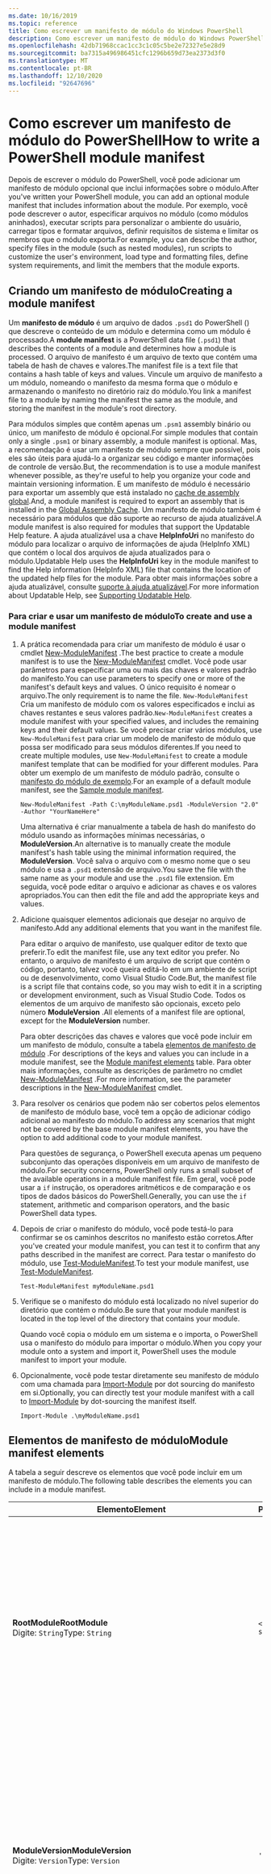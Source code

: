 ```yaml
---
ms.date: 10/16/2019
ms.topic: reference
title: Como escrever um manifesto de módulo do Windows PowerShell
description: Como escrever um manifesto de módulo do Windows PowerShell
ms.openlocfilehash: 42db71968ccac1cc3c1c05c5be2e72327e5e28d9
ms.sourcegitcommit: ba7315a496986451cfc1296b659d73ea2373d3f0
ms.translationtype: MT
ms.contentlocale: pt-BR
ms.lasthandoff: 12/10/2020
ms.locfileid: "92647696"
---
```

# <a name="how-to-write-a-powershell-module-manifest"></a><span data-ttu-id="fabc6-103">Como escrever um manifesto de módulo do PowerShell</span><span class="sxs-lookup"><span data-stu-id="fabc6-103">How to write a PowerShell module manifest</span></span>

<span data-ttu-id="fabc6-104">Depois de escrever o módulo do PowerShell, você pode adicionar um manifesto de módulo opcional que inclui informações sobre o módulo.</span><span class="sxs-lookup"><span data-stu-id="fabc6-104">After you've written your PowerShell module, you can add an optional module manifest that includes information about the module.</span></span> <span data-ttu-id="fabc6-105">Por exemplo, você pode descrever o autor, especificar arquivos no módulo (como módulos aninhados), executar scripts para personalizar o ambiente do usuário, carregar tipos e formatar arquivos, definir requisitos de sistema e limitar os membros que o módulo exporta.</span><span class="sxs-lookup"><span data-stu-id="fabc6-105">For example, you can describe the author, specify files in the module (such as nested modules), run scripts to customize the user's environment, load type and formatting files, define system requirements, and limit the members that the module exports.</span></span>

## <a name="creating-a-module-manifest"></a><span data-ttu-id="fabc6-106">Criando um manifesto de módulo</span><span class="sxs-lookup"><span data-stu-id="fabc6-106">Creating a module manifest</span></span>

<span data-ttu-id="fabc6-107">Um **manifesto de módulo** é um arquivo de dados `.psd1` do PowerShell () que descreve o conteúdo de um módulo e determina como um módulo é processado.</span><span class="sxs-lookup"><span data-stu-id="fabc6-107">A **module manifest** is a PowerShell data file (`.psd1`) that describes the contents of a module and determines how a module is processed.</span></span> <span data-ttu-id="fabc6-108">O arquivo de manifesto é um arquivo de texto que contém uma tabela de hash de chaves e valores.</span><span class="sxs-lookup"><span data-stu-id="fabc6-108">The manifest file is a text file that contains a hash table of keys and values.</span></span> <span data-ttu-id="fabc6-109">Vincule um arquivo de manifesto a um módulo, nomeando o manifesto da mesma forma que o módulo e armazenando o manifesto no diretório raiz do módulo.</span><span class="sxs-lookup"><span data-stu-id="fabc6-109">You link a manifest file to a module by naming the manifest the same as the module, and storing the manifest in the module's root directory.</span></span>

<span data-ttu-id="fabc6-110">Para módulos simples que contêm apenas um `.psm1` assembly binário ou único, um manifesto de módulo é opcional.</span><span class="sxs-lookup"><span data-stu-id="fabc6-110">For simple modules that contain only a single `.psm1` or binary assembly, a module manifest is optional.</span></span> <span data-ttu-id="fabc6-111">Mas, a recomendação é usar um manifesto de módulo sempre que possível, pois eles são úteis para ajudá-lo a organizar seu código e manter informações de controle de versão.</span><span class="sxs-lookup"><span data-stu-id="fabc6-111">But, the recommendation is to use a module manifest whenever possible, as they're useful to help you organize your code and maintain versioning information.</span></span> <span data-ttu-id="fabc6-112">E um manifesto de módulo é necessário para exportar um assembly que está instalado no [cache de assembly global](/dotnet/framework/app-domains/gac).</span><span class="sxs-lookup"><span data-stu-id="fabc6-112">And, a module manifest is required to export an assembly that is installed in the [Global Assembly Cache](/dotnet/framework/app-domains/gac).</span></span> <span data-ttu-id="fabc6-113">Um manifesto de módulo também é necessário para módulos que dão suporte ao recurso de ajuda atualizável.</span><span class="sxs-lookup"><span data-stu-id="fabc6-113">A module manifest is also required for modules that support the Updatable Help feature.</span></span> <span data-ttu-id="fabc6-114">A ajuda atualizável usa a chave **HelpInfoUri** no manifesto do módulo para localizar o arquivo de informações de ajuda (HelpInfo XML) que contém o local dos arquivos de ajuda atualizados para o módulo.</span><span class="sxs-lookup"><span data-stu-id="fabc6-114">Updatable Help uses the **HelpInfoUri** key in the module manifest to find the Help information (HelpInfo XML) file that contains the location of the updated help files for the module.</span></span> <span data-ttu-id="fabc6-115">Para obter mais informações sobre a ajuda atualizável, consulte [suporte à ajuda atualizável](./supporting-updatable-help.md).</span><span class="sxs-lookup"><span data-stu-id="fabc6-115">For more information about Updatable Help, see [Supporting Updatable Help](./supporting-updatable-help.md).</span></span>

### <a name="to-create-and-use-a-module-manifest"></a><span data-ttu-id="fabc6-116">Para criar e usar um manifesto de módulo</span><span class="sxs-lookup"><span data-stu-id="fabc6-116">To create and use a module manifest</span></span>

1. <span data-ttu-id="fabc6-117">A prática recomendada para criar um manifesto de módulo é usar o cmdlet [New-ModuleManifest](/powershell/module/Microsoft.PowerShell.Core/New-ModuleManifest) .</span><span class="sxs-lookup"><span data-stu-id="fabc6-117">The best practice to create a module manifest is to use the [New-ModuleManifest](/powershell/module/Microsoft.PowerShell.Core/New-ModuleManifest) cmdlet.</span></span> <span data-ttu-id="fabc6-118">Você pode usar parâmetros para especificar uma ou mais das chaves e valores padrão do manifesto.</span><span class="sxs-lookup"><span data-stu-id="fabc6-118">You can use parameters to specify one or more of the manifest's default keys and values.</span></span> <span data-ttu-id="fabc6-119">O único requisito é nomear o arquivo.</span><span class="sxs-lookup"><span data-stu-id="fabc6-119">The only requirement is to name the file.</span></span> <span data-ttu-id="fabc6-120">`New-ModuleManifest` Cria um manifesto de módulo com os valores especificados e inclui as chaves restantes e seus valores padrão.</span><span class="sxs-lookup"><span data-stu-id="fabc6-120">`New-ModuleManifest` creates a module manifest with your specified values, and includes the remaining keys and their default values.</span></span> <span data-ttu-id="fabc6-121">Se você precisar criar vários módulos, use `New-ModuleManifest` para criar um modelo de manifesto de módulo que possa ser modificado para seus módulos diferentes.</span><span class="sxs-lookup"><span data-stu-id="fabc6-121">If you need to create multiple modules, use `New-ModuleManifest` to create a module manifest template that can be modified for your different modules.</span></span> <span data-ttu-id="fabc6-122">Para obter um exemplo de um manifesto de módulo padrão, consulte o [manifesto do módulo de exemplo](#sample-module-manifest).</span><span class="sxs-lookup"><span data-stu-id="fabc6-122">For an example of a default module manifest, see the [Sample module manifest](#sample-module-manifest).</span></span>

   `New-ModuleManifest -Path C:\myModuleName.psd1 -ModuleVersion "2.0" -Author "YourNameHere"`

   <span data-ttu-id="fabc6-123">Uma alternativa é criar manualmente a tabela de hash do manifesto do módulo usando as informações mínimas necessárias, o **ModuleVersion**.</span><span class="sxs-lookup"><span data-stu-id="fabc6-123">An alternative is to manually create the module manifest's hash table using the minimal information required, the **ModuleVersion**.</span></span> <span data-ttu-id="fabc6-124">Você salva o arquivo com o mesmo nome que o seu módulo e usa a `.psd1` extensão de arquivo.</span><span class="sxs-lookup"><span data-stu-id="fabc6-124">You save the file with the same name as your module and use the `.psd1` file extension.</span></span> <span data-ttu-id="fabc6-125">Em seguida, você pode editar o arquivo e adicionar as chaves e os valores apropriados.</span><span class="sxs-lookup"><span data-stu-id="fabc6-125">You can then edit the file and add the appropriate keys and values.</span></span>

1. <span data-ttu-id="fabc6-126">Adicione quaisquer elementos adicionais que desejar no arquivo de manifesto.</span><span class="sxs-lookup"><span data-stu-id="fabc6-126">Add any additional elements that you want in the manifest file.</span></span>

   <span data-ttu-id="fabc6-127">Para editar o arquivo de manifesto, use qualquer editor de texto que preferir.</span><span class="sxs-lookup"><span data-stu-id="fabc6-127">To edit the manifest file, use any text editor you prefer.</span></span> <span data-ttu-id="fabc6-128">No entanto, o arquivo de manifesto é um arquivo de script que contém o código, portanto, talvez você queira editá-lo em um ambiente de script ou de desenvolvimento, como Visual Studio Code.</span><span class="sxs-lookup"><span data-stu-id="fabc6-128">But, the manifest file is a script file that contains code, so you may wish to edit it in a scripting or development environment, such as Visual Studio Code.</span></span> <span data-ttu-id="fabc6-129">Todos os elementos de um arquivo de manifesto são opcionais, exceto pelo número **ModuleVersion** .</span><span class="sxs-lookup"><span data-stu-id="fabc6-129">All elements of a manifest file are optional, except for the **ModuleVersion** number.</span></span>

   <span data-ttu-id="fabc6-130">Para obter descrições das chaves e valores que você pode incluir em um manifesto de módulo, consulte a tabela [elementos de manifesto de módulo](#module-manifest-elements) .</span><span class="sxs-lookup"><span data-stu-id="fabc6-130">For descriptions of the keys and values you can include in a module manifest, see the [Module manifest elements](#module-manifest-elements) table.</span></span> <span data-ttu-id="fabc6-131">Para obter mais informações, consulte as descrições de parâmetro no cmdlet [New-ModuleManifest](/powershell/module/Microsoft.PowerShell.Core/New-ModuleManifest) .</span><span class="sxs-lookup"><span data-stu-id="fabc6-131">For more information, see the parameter descriptions in the [New-ModuleManifest](/powershell/module/Microsoft.PowerShell.Core/New-ModuleManifest) cmdlet.</span></span>

1. <span data-ttu-id="fabc6-132">Para resolver os cenários que podem não ser cobertos pelos elementos de manifesto de módulo base, você tem a opção de adicionar código adicional ao manifesto do módulo.</span><span class="sxs-lookup"><span data-stu-id="fabc6-132">To address any scenarios that might not be covered by the base module manifest elements, you have the option to add additional code to your module manifest.</span></span>

   <span data-ttu-id="fabc6-133">Para questões de segurança, o PowerShell executa apenas um pequeno subconjunto das operações disponíveis em um arquivo de manifesto de módulo.</span><span class="sxs-lookup"><span data-stu-id="fabc6-133">For security concerns, PowerShell only runs a small subset of the available operations in a module manifest file.</span></span> <span data-ttu-id="fabc6-134">Em geral, você pode usar a `if` instrução, os operadores aritméticos e de comparação e os tipos de dados básicos do PowerShell.</span><span class="sxs-lookup"><span data-stu-id="fabc6-134">Generally, you can use the `if` statement, arithmetic and comparison operators, and the basic PowerShell data types.</span></span>

1. <span data-ttu-id="fabc6-135">Depois de criar o manifesto do módulo, você pode testá-lo para confirmar se os caminhos descritos no manifesto estão corretos.</span><span class="sxs-lookup"><span data-stu-id="fabc6-135">After you've created your module manifest, you can test it to confirm that any paths described in the manifest are correct.</span></span> <span data-ttu-id="fabc6-136">Para testar o manifesto do módulo, use [Test-ModuleManifest](/powershell/module/Microsoft.PowerShell.Core/Test-ModuleManifest).</span><span class="sxs-lookup"><span data-stu-id="fabc6-136">To test your module manifest, use [Test-ModuleManifest](/powershell/module/Microsoft.PowerShell.Core/Test-ModuleManifest).</span></span>

   `Test-ModuleManifest myModuleName.psd1`

1. <span data-ttu-id="fabc6-137">Verifique se o manifesto do módulo está localizado no nível superior do diretório que contém o módulo.</span><span class="sxs-lookup"><span data-stu-id="fabc6-137">Be sure that your module manifest is located in the top level of the directory that contains your module.</span></span>

   <span data-ttu-id="fabc6-138">Quando você copia o módulo em um sistema e o importa, o PowerShell usa o manifesto do módulo para importar o módulo.</span><span class="sxs-lookup"><span data-stu-id="fabc6-138">When you copy your module onto a system and import it, PowerShell uses the module manifest to import your module.</span></span>

1. <span data-ttu-id="fabc6-139">Opcionalmente, você pode testar diretamente seu manifesto de módulo com uma chamada para [Import-Module](/powershell/module/Microsoft.PowerShell.Core/Import-Module) por dot sourcing do manifesto em si.</span><span class="sxs-lookup"><span data-stu-id="fabc6-139">Optionally, you can directly test your module manifest with a call to [Import-Module](/powershell/module/Microsoft.PowerShell.Core/Import-Module) by dot-sourcing the manifest itself.</span></span>

   `Import-Module .\myModuleName.psd1`

## <a name="module-manifest-elements"></a><span data-ttu-id="fabc6-140">Elementos de manifesto de módulo</span><span class="sxs-lookup"><span data-stu-id="fabc6-140">Module manifest elements</span></span>

<span data-ttu-id="fabc6-141">A tabela a seguir descreve os elementos que você pode incluir em um manifesto de módulo.</span><span class="sxs-lookup"><span data-stu-id="fabc6-141">The following table describes the elements you can include in a module manifest.</span></span>

|<span data-ttu-id="fabc6-142">Elemento</span><span class="sxs-lookup"><span data-stu-id="fabc6-142">Element</span></span>|<span data-ttu-id="fabc6-143">Padrão</span><span class="sxs-lookup"><span data-stu-id="fabc6-143">Default</span></span>|<span data-ttu-id="fabc6-144">Descrição</span><span class="sxs-lookup"><span data-stu-id="fabc6-144">Description</span></span>|
|-------------|-------------|-----------------|
|<span data-ttu-id="fabc6-145">**RootModule**</span><span class="sxs-lookup"><span data-stu-id="fabc6-145">**RootModule**</span></span><br /> <span data-ttu-id="fabc6-146">Digite: `String`</span><span class="sxs-lookup"><span data-stu-id="fabc6-146">Type: `String`</span></span>|`<empty string>`|<span data-ttu-id="fabc6-147">Módulo de script ou arquivo de módulo binário associado a este manifesto.</span><span class="sxs-lookup"><span data-stu-id="fabc6-147">Script module or binary module file associated with this manifest.</span></span> <span data-ttu-id="fabc6-148">As versões anteriores do PowerShell chamaram esse elemento de **ModuleToProcess**.</span><span class="sxs-lookup"><span data-stu-id="fabc6-148">Previous versions of PowerShell called this element the **ModuleToProcess**.</span></span><br /> <span data-ttu-id="fabc6-149">Os tipos possíveis para o módulo raiz podem estar vazios, o que cria um módulo de **manifesto** , o nome de um módulo de script ( `.psm1` ) ou o nome de um módulo binário ( `.exe` ou `.dll` ).</span><span class="sxs-lookup"><span data-stu-id="fabc6-149">Possible types for the root module can be empty, which creates a **Manifest** module, the name of a script module (`.psm1`), or the name of a binary module (`.exe` or `.dll`).</span></span> <span data-ttu-id="fabc6-150">Colocar o nome de um manifesto de módulo ( `.psd1` ) ou um arquivo de script ( `.ps1` ) neste elemento causa um erro.</span><span class="sxs-lookup"><span data-stu-id="fabc6-150">Placing the name of a module manifest (`.psd1`) or a script file (`.ps1`) in this element causes an error.</span></span> <br /> <span data-ttu-id="fabc6-151">Exemplo: `RootModule = 'ScriptModule.psm1'`</span><span class="sxs-lookup"><span data-stu-id="fabc6-151">Example: `RootModule = 'ScriptModule.psm1'`</span></span>|
|<span data-ttu-id="fabc6-152">**ModuleVersion**</span><span class="sxs-lookup"><span data-stu-id="fabc6-152">**ModuleVersion**</span></span><br /> <span data-ttu-id="fabc6-153">Digite: `Version`</span><span class="sxs-lookup"><span data-stu-id="fabc6-153">Type: `Version`</span></span>|`'0.0.1'`|<span data-ttu-id="fabc6-154">Número de versão deste módulo.</span><span class="sxs-lookup"><span data-stu-id="fabc6-154">Version number of this module.</span></span> <span data-ttu-id="fabc6-155">Se um valor não for especificado, `New-ModuleManifest`   o usará o padrão.</span><span class="sxs-lookup"><span data-stu-id="fabc6-155">If a value isn't specified, `New-ModuleManifest`   uses the default.</span></span> <span data-ttu-id="fabc6-156">A cadeia de caracteres deve ser capaz de converter para o tipo, `Version` por exemplo `#.#.#.#.#` .</span><span class="sxs-lookup"><span data-stu-id="fabc6-156">The string must be able to convert to the type `Version` for example `#.#.#.#.#`.</span></span> <span data-ttu-id="fabc6-157">`Import-Module` carrega o primeiro módulo encontrado no **$PSModulePath** que corresponde ao nome e tem pelo menos o alto de **ModuleVersion**, como o parâmetro **MinimumVersion** .</span><span class="sxs-lookup"><span data-stu-id="fabc6-157">`Import-Module` loads the first module it finds on the **$PSModulePath** that matches the name, and has at least as high a **ModuleVersion**, as the **MinimumVersion** parameter.</span></span> <span data-ttu-id="fabc6-158">Para importar uma versão específica, use o `Import-Module` parâmetro **RequiredVersion** do cmdlet.</span><span class="sxs-lookup"><span data-stu-id="fabc6-158">To import a specific version, use the `Import-Module` cmdlet's **RequiredVersion** parameter.</span></span><br /> <span data-ttu-id="fabc6-159">Exemplo: `ModuleVersion = '1.0'`</span><span class="sxs-lookup"><span data-stu-id="fabc6-159">Example: `ModuleVersion = '1.0'`</span></span>|
|<span data-ttu-id="fabc6-160">**GUID**</span><span class="sxs-lookup"><span data-stu-id="fabc6-160">**GUID**</span></span><br /> <span data-ttu-id="fabc6-161">Digite: `GUID`</span><span class="sxs-lookup"><span data-stu-id="fabc6-161">Type: `GUID`</span></span>|`'<GUID>'`|<span data-ttu-id="fabc6-162">ID usada para identificar exclusivamente este módulo.</span><span class="sxs-lookup"><span data-stu-id="fabc6-162">ID used to uniquely identify this module.</span></span> <span data-ttu-id="fabc6-163">Se um valor não for especificado, `New-ModuleManifest` o gerará o valor.</span><span class="sxs-lookup"><span data-stu-id="fabc6-163">If a value isn't specified, `New-ModuleManifest` autogenerates the value.</span></span> <span data-ttu-id="fabc6-164">No momento, não é possível importar um módulo pelo **GUID**.</span><span class="sxs-lookup"><span data-stu-id="fabc6-164">You can't currently import a module by **GUID**.</span></span> <br /> <span data-ttu-id="fabc6-165">Exemplo: `GUID = 'cfc45206-1e49-459d-a8ad-5b571ef94857'`</span><span class="sxs-lookup"><span data-stu-id="fabc6-165">Example: `GUID = 'cfc45206-1e49-459d-a8ad-5b571ef94857'`</span></span>|
|<span data-ttu-id="fabc6-166">**Autor**</span><span class="sxs-lookup"><span data-stu-id="fabc6-166">**Author**</span></span><br /> <span data-ttu-id="fabc6-167">Digite: `String`</span><span class="sxs-lookup"><span data-stu-id="fabc6-167">Type: `String`</span></span>|`'<Current user>'`|<span data-ttu-id="fabc6-168">Autor deste módulo.</span><span class="sxs-lookup"><span data-stu-id="fabc6-168">Author of this module.</span></span> <span data-ttu-id="fabc6-169">Se um valor não for especificado, `New-ModuleManifest` o usará o usuário atual.</span><span class="sxs-lookup"><span data-stu-id="fabc6-169">If a value isn't specified, `New-ModuleManifest` uses the current user.</span></span> <br /> <span data-ttu-id="fabc6-170">Exemplo: `Author = 'AuthorNameHere'`</span><span class="sxs-lookup"><span data-stu-id="fabc6-170">Example: `Author = 'AuthorNameHere'`</span></span>|
|<span data-ttu-id="fabc6-171">**CompanyName**</span><span class="sxs-lookup"><span data-stu-id="fabc6-171">**CompanyName**</span></span><br /> <span data-ttu-id="fabc6-172">Digite: `String`</span><span class="sxs-lookup"><span data-stu-id="fabc6-172">Type: `String`</span></span>|`'Unknown'`|<span data-ttu-id="fabc6-173">Empresa ou fornecedor deste módulo.</span><span class="sxs-lookup"><span data-stu-id="fabc6-173">Company or vendor of this module.</span></span> <span data-ttu-id="fabc6-174">Se um valor não for especificado, `New-ModuleManifest` o usará o padrão.</span><span class="sxs-lookup"><span data-stu-id="fabc6-174">If a value isn't specified, `New-ModuleManifest` uses the default.</span></span><br /> <span data-ttu-id="fabc6-175">Exemplo: `CompanyName = 'Fabrikam'`</span><span class="sxs-lookup"><span data-stu-id="fabc6-175">Example: `CompanyName = 'Fabrikam'`</span></span>|
|<span data-ttu-id="fabc6-176">**Direitos autorais**</span><span class="sxs-lookup"><span data-stu-id="fabc6-176">**Copyright**</span></span><br /> <span data-ttu-id="fabc6-177">Digite: `String`</span><span class="sxs-lookup"><span data-stu-id="fabc6-177">Type: `String`</span></span>|`'(c) <Author>. All rights reserved.'`| <span data-ttu-id="fabc6-178">Declaração de direitos autorais deste módulo.</span><span class="sxs-lookup"><span data-stu-id="fabc6-178">Copyright statement for this module.</span></span> <span data-ttu-id="fabc6-179">Se um valor não for especificado, o `New-ModuleManifest` usará o padrão com o usuário atual como o `<Author>` .</span><span class="sxs-lookup"><span data-stu-id="fabc6-179">If a value isn't specified, `New-ModuleManifest` uses the default with the current user as the `<Author>`.</span></span> <span data-ttu-id="fabc6-180">Para especificar um autor, use o parâmetro **Author** .</span><span class="sxs-lookup"><span data-stu-id="fabc6-180">To specify an author, use the **Author** parameter.</span></span> <br /> <span data-ttu-id="fabc6-181">Exemplo: `Copyright = '2019 AuthorName. All rights reserved.'`</span><span class="sxs-lookup"><span data-stu-id="fabc6-181">Example: `Copyright = '2019 AuthorName. All rights reserved.'`</span></span>|
|<span data-ttu-id="fabc6-182">**Descrição**</span><span class="sxs-lookup"><span data-stu-id="fabc6-182">**Description**</span></span><br /> <span data-ttu-id="fabc6-183">Digite: `String`</span><span class="sxs-lookup"><span data-stu-id="fabc6-183">Type: `String`</span></span>|`<empty string>`|<span data-ttu-id="fabc6-184">Descrição da funcionalidade fornecida por este módulo.</span><span class="sxs-lookup"><span data-stu-id="fabc6-184">Description of the functionality provided by this module.</span></span><br /> <span data-ttu-id="fabc6-185">Exemplo: `Description = 'This is the module's description.'`</span><span class="sxs-lookup"><span data-stu-id="fabc6-185">Example: `Description = 'This is the module's description.'`</span></span>|
|<span data-ttu-id="fabc6-186">**PowerShellVersion**</span><span class="sxs-lookup"><span data-stu-id="fabc6-186">**PowerShellVersion**</span></span><br /> <span data-ttu-id="fabc6-187">Digite: `Version`</span><span class="sxs-lookup"><span data-stu-id="fabc6-187">Type: `Version`</span></span>|`<empty string>`|<span data-ttu-id="fabc6-188">Versão mínima do mecanismo do PowerShell exigida por este módulo.</span><span class="sxs-lookup"><span data-stu-id="fabc6-188">Minimum version of the PowerShell engine required by this module.</span></span> <span data-ttu-id="fabc6-189">Os valores válidos são 1,0, 2,0, 3,0, 4,0, 5,0, 5,1, 6 e 7.</span><span class="sxs-lookup"><span data-stu-id="fabc6-189">Valid values are 1.0, 2.0, 3.0, 4.0, 5.0, 5.1, 6, and 7.</span></span><br /> <span data-ttu-id="fabc6-190">Exemplo: `PowerShellVersion = '5.0'`</span><span class="sxs-lookup"><span data-stu-id="fabc6-190">Example: `PowerShellVersion = '5.0'`</span></span>|
|<span data-ttu-id="fabc6-191">**PowerShellHostName**</span><span class="sxs-lookup"><span data-stu-id="fabc6-191">**PowerShellHostName**</span></span><br /> <span data-ttu-id="fabc6-192">Digite: `String`</span><span class="sxs-lookup"><span data-stu-id="fabc6-192">Type: `String`</span></span>|`<empty string>`|<span data-ttu-id="fabc6-193">Nome do host do PowerShell exigido por este módulo.</span><span class="sxs-lookup"><span data-stu-id="fabc6-193">Name of the PowerShell host required by this module.</span></span> <span data-ttu-id="fabc6-194">Esse nome é fornecido pelo PowerShell.</span><span class="sxs-lookup"><span data-stu-id="fabc6-194">This name is provided by PowerShell.</span></span> <span data-ttu-id="fabc6-195">Para localizar o nome de um programa de host, no programa, digite: `$host.name` .</span><span class="sxs-lookup"><span data-stu-id="fabc6-195">To find the name of a host program, in the program, type: `$host.name`.</span></span><br /> <span data-ttu-id="fabc6-196">Exemplo: `PowerShellHostName = 'ConsoleHost'`</span><span class="sxs-lookup"><span data-stu-id="fabc6-196">Example: `PowerShellHostName = 'ConsoleHost'`</span></span>|
|<span data-ttu-id="fabc6-197">**PowerShellHostVersion**</span><span class="sxs-lookup"><span data-stu-id="fabc6-197">**PowerShellHostVersion**</span></span><br /> <span data-ttu-id="fabc6-198">Digite: `Version`</span><span class="sxs-lookup"><span data-stu-id="fabc6-198">Type: `Version`</span></span>|`<empty string>`|<span data-ttu-id="fabc6-199">Versão mínima do host do PowerShell exigida por este módulo.</span><span class="sxs-lookup"><span data-stu-id="fabc6-199">Minimum version of the PowerShell host required by this module.</span></span><br /> <span data-ttu-id="fabc6-200">Exemplo: `PowerShellHostVersion = '2.0'`</span><span class="sxs-lookup"><span data-stu-id="fabc6-200">Example: `PowerShellHostVersion = '2.0'`</span></span>|
|<span data-ttu-id="fabc6-201">**DotNetFrameworkVersion**</span><span class="sxs-lookup"><span data-stu-id="fabc6-201">**DotNetFrameworkVersion**</span></span><br /> <span data-ttu-id="fabc6-202">Digite: `Version`</span><span class="sxs-lookup"><span data-stu-id="fabc6-202">Type: `Version`</span></span>|`<empty string>`|<span data-ttu-id="fabc6-203">Versão mínima do Microsoft .NET Framework exigida por este módulo.</span><span class="sxs-lookup"><span data-stu-id="fabc6-203">Minimum version of Microsoft .NET Framework required by this module.</span></span> <span data-ttu-id="fabc6-204">Esse pré-requisito é válido somente para a edição do PowerShell desktop, como o PowerShell 5,1.</span><span class="sxs-lookup"><span data-stu-id="fabc6-204">This prerequisite is valid for the PowerShell Desktop edition only, such as PowerShell 5.1.</span></span><br /> <span data-ttu-id="fabc6-205">Exemplo: `DotNetFrameworkVersion = '3.5'`</span><span class="sxs-lookup"><span data-stu-id="fabc6-205">Example: `DotNetFrameworkVersion = '3.5'`</span></span>|
|<span data-ttu-id="fabc6-206">**CLRVersion**</span><span class="sxs-lookup"><span data-stu-id="fabc6-206">**CLRVersion**</span></span><br /> <span data-ttu-id="fabc6-207">Digite: `Version`</span><span class="sxs-lookup"><span data-stu-id="fabc6-207">Type: `Version`</span></span>|`<empty string>`|<span data-ttu-id="fabc6-208">Versão mínima do Common Language Runtime (CLR) exigido por este módulo.</span><span class="sxs-lookup"><span data-stu-id="fabc6-208">Minimum version of the common language runtime (CLR) required by this module.</span></span> <span data-ttu-id="fabc6-209">Esse pré-requisito é válido somente para a edição do PowerShell desktop, como o PowerShell 5,1.</span><span class="sxs-lookup"><span data-stu-id="fabc6-209">This prerequisite is valid for the PowerShell Desktop edition only, such as PowerShell 5.1.</span></span><br /> <span data-ttu-id="fabc6-210">Exemplo: `CLRVersion = '3.5'`</span><span class="sxs-lookup"><span data-stu-id="fabc6-210">Example: `CLRVersion = '3.5'`</span></span>|
|<span data-ttu-id="fabc6-211">**ProcessorArchitecture**</span><span class="sxs-lookup"><span data-stu-id="fabc6-211">**ProcessorArchitecture**</span></span><br /> <span data-ttu-id="fabc6-212">Digite: `ProcessorArchitecture`</span><span class="sxs-lookup"><span data-stu-id="fabc6-212">Type: `ProcessorArchitecture`</span></span>|`<empty string>`|<span data-ttu-id="fabc6-213">Arquitetura do processador (nenhuma, x86, AMD64) exigida por este módulo.</span><span class="sxs-lookup"><span data-stu-id="fabc6-213">Processor architecture (None, X86, Amd64) required by this module.</span></span> <span data-ttu-id="fabc6-214">Os valores válidos são x86, AMD64, ARM, IA64, MSIL e None (desconhecido ou não especificado).</span><span class="sxs-lookup"><span data-stu-id="fabc6-214">Valid values are x86, AMD64, Arm, IA64, MSIL, and None (unknown or unspecified).</span></span><br /> <span data-ttu-id="fabc6-215">Exemplo: `ProcessorArchitecture = 'x86'`</span><span class="sxs-lookup"><span data-stu-id="fabc6-215">Example: `ProcessorArchitecture = 'x86'`</span></span>|
|<span data-ttu-id="fabc6-216">**RequiredModules**</span><span class="sxs-lookup"><span data-stu-id="fabc6-216">**RequiredModules**</span></span><br /> <span data-ttu-id="fabc6-217">Digite: `Object[]`</span><span class="sxs-lookup"><span data-stu-id="fabc6-217">Type: `Object[]`</span></span>|`@()`|<span data-ttu-id="fabc6-218">Módulos que devem ser importados para o ambiente global antes da importação deste módulo.</span><span class="sxs-lookup"><span data-stu-id="fabc6-218">Modules that must be imported into the global environment prior to importing this module.</span></span> <span data-ttu-id="fabc6-219">Isso carregará todos os módulos listados, a menos que eles já tenham sido carregados.</span><span class="sxs-lookup"><span data-stu-id="fabc6-219">This loads any modules listed unless they've already been loaded.</span></span> <span data-ttu-id="fabc6-220">Por exemplo, alguns módulos podem já ter sido carregados por um módulo diferente.</span><span class="sxs-lookup"><span data-stu-id="fabc6-220">For example, some modules may already be loaded by a different module.</span></span> <span data-ttu-id="fabc6-221">É possível especificar uma versão específica para carregar usando `RequiredVersion` em vez de `ModuleVersion` .</span><span class="sxs-lookup"><span data-stu-id="fabc6-221">It's possible to specify a specific version to load using `RequiredVersion` rather than `ModuleVersion`.</span></span> <span data-ttu-id="fabc6-222">Quando `ModuleVersion` for usado, ele carregará a versão mais recente disponível com, no mínimo, a versão especificada.</span><span class="sxs-lookup"><span data-stu-id="fabc6-222">When `ModuleVersion` is used it will load the newest version available with a minimum of the version specified.</span></span> <span data-ttu-id="fabc6-223">Você pode combinar cadeias de caracteres e tabelas de hash no valor do parâmetro.</span><span class="sxs-lookup"><span data-stu-id="fabc6-223">You can combine strings and hash tables in the parameter value.</span></span><br /> <span data-ttu-id="fabc6-224">Exemplo: `RequiredModules = @("MyModule", @{ModuleName="MyDependentModule"; ModuleVersion="2.0"; GUID="cfc45206-1e49-459d-a8ad-5b571ef94857"})`</span><span class="sxs-lookup"><span data-stu-id="fabc6-224">Example: `RequiredModules = @("MyModule", @{ModuleName="MyDependentModule"; ModuleVersion="2.0"; GUID="cfc45206-1e49-459d-a8ad-5b571ef94857"})`</span></span><br /> <span data-ttu-id="fabc6-225">Exemplo: `RequiredModules = @("MyModule", @{ModuleName="MyDependentModule"; RequiredVersion="1.5"; GUID="cfc45206-1e49-459d-a8ad-5b571ef94857"})`</span><span class="sxs-lookup"><span data-stu-id="fabc6-225">Example: `RequiredModules = @("MyModule", @{ModuleName="MyDependentModule"; RequiredVersion="1.5"; GUID="cfc45206-1e49-459d-a8ad-5b571ef94857"})`</span></span>|
|<span data-ttu-id="fabc6-226">**RequiredAssemblies**</span><span class="sxs-lookup"><span data-stu-id="fabc6-226">**RequiredAssemblies**</span></span><br /> <span data-ttu-id="fabc6-227">Digite: `String[]`</span><span class="sxs-lookup"><span data-stu-id="fabc6-227">Type: `String[]`</span></span>|`@()`|<span data-ttu-id="fabc6-228">Assemblies que devem ser carregados antes da importação deste módulo.</span><span class="sxs-lookup"><span data-stu-id="fabc6-228">Assemblies that must be loaded prior to importing this module.</span></span> <span data-ttu-id="fabc6-229">Especifica os nomes de arquivo de assembly ( `.dll` ) que o módulo requer.</span><span class="sxs-lookup"><span data-stu-id="fabc6-229">Specifies the assembly (`.dll`) file names that the module requires.</span></span><br /> <span data-ttu-id="fabc6-230">O PowerShell carrega os assemblies especificados antes de atualizar os tipos ou formatos, importando módulos aninhados ou importando o arquivo de módulo especificado no valor da chave RootModule.</span><span class="sxs-lookup"><span data-stu-id="fabc6-230">PowerShell loads the specified assemblies before updating types or formats, importing nested modules, or importing the module file that is specified in the value of the RootModule key.</span></span> <span data-ttu-id="fabc6-231">Use esse parâmetro para listar todos os assemblies que o módulo requer.</span><span class="sxs-lookup"><span data-stu-id="fabc6-231">Use this parameter to list all the assemblies that the module requires.</span></span><br /> <span data-ttu-id="fabc6-232">Exemplo: `RequiredAssemblies = @("assembly1.dll", "assembly2.dll", "assembly3.dll")`</span><span class="sxs-lookup"><span data-stu-id="fabc6-232">Example: `RequiredAssemblies = @("assembly1.dll", "assembly2.dll", "assembly3.dll")`</span></span>|
|<span data-ttu-id="fabc6-233">**ScriptsToProcess**</span><span class="sxs-lookup"><span data-stu-id="fabc6-233">**ScriptsToProcess**</span></span><br /> <span data-ttu-id="fabc6-234">Digite: `String[]`</span><span class="sxs-lookup"><span data-stu-id="fabc6-234">Type: `String[]`</span></span>|`@()`|<span data-ttu-id="fabc6-235">Arquivos de script ( `.ps1` ) que são executados no estado de sessão do chamador quando o módulo é importado.</span><span class="sxs-lookup"><span data-stu-id="fabc6-235">Script (`.ps1`) files that are run in the caller's session state when the module is imported.</span></span> <span data-ttu-id="fabc6-236">Pode ser o estado de sessão global ou, para módulos aninhados, o estado de sessão de outro módulo.</span><span class="sxs-lookup"><span data-stu-id="fabc6-236">This could be the global session state or, for nested modules, the session state of another module.</span></span> <span data-ttu-id="fabc6-237">Você pode usar esses scripts para preparar um ambiente assim como você pode usar um script de logon.</span><span class="sxs-lookup"><span data-stu-id="fabc6-237">You can use these scripts to prepare an environment just as you might use a log in script.</span></span><br /> <span data-ttu-id="fabc6-238">Esses scripts são executados antes que qualquer um dos módulos listados no manifesto seja carregado.</span><span class="sxs-lookup"><span data-stu-id="fabc6-238">These scripts are run before any of the modules listed in the manifest are loaded.</span></span> <br /> <span data-ttu-id="fabc6-239">Exemplo: `ScriptsToProcess = @("script1.ps1", "script2.ps1", "script3.ps1")`</span><span class="sxs-lookup"><span data-stu-id="fabc6-239">Example: `ScriptsToProcess = @("script1.ps1", "script2.ps1", "script3.ps1")`</span></span>|
|<span data-ttu-id="fabc6-240">**TypesToProcess**</span><span class="sxs-lookup"><span data-stu-id="fabc6-240">**TypesToProcess**</span></span><br /> <span data-ttu-id="fabc6-241">Digite: `String[]`</span><span class="sxs-lookup"><span data-stu-id="fabc6-241">Type: `String[]`</span></span>|`@()`|<span data-ttu-id="fabc6-242">Digite os arquivos ( `.ps1xml` ) a serem carregados ao importar este módulo.</span><span class="sxs-lookup"><span data-stu-id="fabc6-242">Type files (`.ps1xml`) to be loaded when importing this module.</span></span> <br /> <span data-ttu-id="fabc6-243">Exemplo: `TypesToProcess = @("type1.ps1xml", "type2.ps1xml", "type3.ps1xml")`</span><span class="sxs-lookup"><span data-stu-id="fabc6-243">Example: `TypesToProcess = @("type1.ps1xml", "type2.ps1xml", "type3.ps1xml")`</span></span>|
|<span data-ttu-id="fabc6-244">**FormatsToProcess**</span><span class="sxs-lookup"><span data-stu-id="fabc6-244">**FormatsToProcess**</span></span><br /> <span data-ttu-id="fabc6-245">Digite: `String[]`</span><span class="sxs-lookup"><span data-stu-id="fabc6-245">Type: `String[]`</span></span>|`@()`|<span data-ttu-id="fabc6-246">Arquivos de formato ( `.ps1xml` ) a serem carregados ao importar este módulo.</span><span class="sxs-lookup"><span data-stu-id="fabc6-246">Format files (`.ps1xml`) to be loaded when importing this module.</span></span> <br /> <span data-ttu-id="fabc6-247">Exemplo: `FormatsToProcess = @("format1.ps1xml", "format2.ps1xml", "format3.ps1xml")`</span><span class="sxs-lookup"><span data-stu-id="fabc6-247">Example: `FormatsToProcess = @("format1.ps1xml", "format2.ps1xml", "format3.ps1xml")`</span></span>|
|<span data-ttu-id="fabc6-248">**NestedModules**</span><span class="sxs-lookup"><span data-stu-id="fabc6-248">**NestedModules**</span></span><br /> <span data-ttu-id="fabc6-249">Digite: `Object[]`</span><span class="sxs-lookup"><span data-stu-id="fabc6-249">Type: `Object[]`</span></span>|`@()`|<span data-ttu-id="fabc6-250">Módulos a serem importados como módulos aninhados do módulo especificado em **RootModule** (alias:**ModuleToProcess**).</span><span class="sxs-lookup"><span data-stu-id="fabc6-250">Modules to import as nested modules of the module specified in **RootModule** (alias:**ModuleToProcess**).</span></span><br /> <span data-ttu-id="fabc6-251">A adição de um nome de módulo a esse elemento é semelhante à chamada `Import-Module` de dentro de seu código de script ou assembly.</span><span class="sxs-lookup"><span data-stu-id="fabc6-251">Adding a module name to this element is similar to calling `Import-Module` from within your script or assembly code.</span></span> <span data-ttu-id="fabc6-252">A principal diferença ao usar um arquivo de manifesto é que é mais fácil ver o que você está carregando.</span><span class="sxs-lookup"><span data-stu-id="fabc6-252">The main difference by using a manifest file is that it's easier to see what you're loading.</span></span> <span data-ttu-id="fabc6-253">E, se um módulo não for carregado, você ainda não terá carregado seu módulo real.</span><span class="sxs-lookup"><span data-stu-id="fabc6-253">And, if a module fails to load, you will not yet have loaded your actual module.</span></span><br /> <span data-ttu-id="fabc6-254">Além de outros módulos, você também pode carregar arquivos de script ( `.ps1` ) aqui.</span><span class="sxs-lookup"><span data-stu-id="fabc6-254">In addition to other modules, you may also load script (`.ps1`) files here.</span></span> <span data-ttu-id="fabc6-255">Esses arquivos serão executados no contexto do módulo raiz.</span><span class="sxs-lookup"><span data-stu-id="fabc6-255">These files will execute in the context of the root module.</span></span> <span data-ttu-id="fabc6-256">Isso é equivalente a dot sourcing do script em seu módulo raiz.</span><span class="sxs-lookup"><span data-stu-id="fabc6-256">This is equivalent to dot sourcing the script in your root module.</span></span> <br /> <span data-ttu-id="fabc6-257">Exemplo: `NestedModules = @("script.ps1", @{ModuleName="MyModule"; ModuleVersion="1.0.0.0"; GUID="50cdb55f-5ab7-489f-9e94-4ec21ff51e59"})`</span><span class="sxs-lookup"><span data-stu-id="fabc6-257">Example: `NestedModules = @("script.ps1", @{ModuleName="MyModule"; ModuleVersion="1.0.0.0"; GUID="50cdb55f-5ab7-489f-9e94-4ec21ff51e59"})`</span></span>|
|<span data-ttu-id="fabc6-258">**FunctionsToExport**</span><span class="sxs-lookup"><span data-stu-id="fabc6-258">**FunctionsToExport**</span></span><br /> <span data-ttu-id="fabc6-259">Digite: `String[]`</span><span class="sxs-lookup"><span data-stu-id="fabc6-259">Type: `String[]`</span></span>|`@()`|<span data-ttu-id="fabc6-260">Especifica as funções a serem exportadas deste módulo, para melhor desempenho, não use curingas e não exclua a entrada, use uma matriz vazia se não houver funções a serem exportadas.</span><span class="sxs-lookup"><span data-stu-id="fabc6-260">Specifies the functions to export from this module, for best performance, do not use wildcards and do not delete the entry, use an empty array if there are no functions to export.</span></span> <span data-ttu-id="fabc6-261">Por padrão, nenhuma função é exportada.</span><span class="sxs-lookup"><span data-stu-id="fabc6-261">By default, no functions are exported.</span></span> <span data-ttu-id="fabc6-262">Você pode usar essa chave para listar as funções que são exportadas pelo módulo.</span><span class="sxs-lookup"><span data-stu-id="fabc6-262">You can use this key to list the functions that are exported by the module.</span></span><br /> <span data-ttu-id="fabc6-263">O módulo exporta as funções para o estado de sessão do chamador.</span><span class="sxs-lookup"><span data-stu-id="fabc6-263">The module exports the functions to the caller's session state.</span></span> <span data-ttu-id="fabc6-264">O estado de sessão do chamador pode ser o estado de sessão global ou, para módulos aninhados, o estado de sessão de outro módulo.</span><span class="sxs-lookup"><span data-stu-id="fabc6-264">The caller's session state can be the global session state or, for nested modules, the session state of another module.</span></span> <span data-ttu-id="fabc6-265">Ao encadear módulos aninhados, todas as funções exportadas por um módulo aninhado serão exportadas para o estado de sessão global, a menos que um módulo na cadeia restrinja a função usando a chave **FunctionsToExport** .</span><span class="sxs-lookup"><span data-stu-id="fabc6-265">When chaining nested modules, all functions that are exported by a nested module will be exported to the global session state unless a module in the chain restricts the function by using the **FunctionsToExport** key.</span></span><br /> <span data-ttu-id="fabc6-266">Se o manifesto exportar aliases para as funções, essa chave poderá remover funções cujos aliases são listados na chave **AliasesToExport** , mas essa chave não pode adicionar aliases de função à lista.</span><span class="sxs-lookup"><span data-stu-id="fabc6-266">If the manifest exports aliases for the functions, this key can remove functions whose aliases are listed in the **AliasesToExport** key, but this key cannot add function aliases to the list.</span></span> <br /> <span data-ttu-id="fabc6-267">Exemplo: `FunctionsToExport = @("function1", "function2", "function3")`</span><span class="sxs-lookup"><span data-stu-id="fabc6-267">Example: `FunctionsToExport = @("function1", "function2", "function3")`</span></span>|
|<span data-ttu-id="fabc6-268">**CmdletsToExport**</span><span class="sxs-lookup"><span data-stu-id="fabc6-268">**CmdletsToExport**</span></span><br /> <span data-ttu-id="fabc6-269">Digite: `String[]`</span><span class="sxs-lookup"><span data-stu-id="fabc6-269">Type: `String[]`</span></span>|`@()`|<span data-ttu-id="fabc6-270">Especifica os cmdlets a serem exportados deste módulo, para melhor desempenho, não use curingas e não exclua a entrada, use uma matriz vazia se não houver cmdlets a serem exportados.</span><span class="sxs-lookup"><span data-stu-id="fabc6-270">Specifies the cmdlets to export from this module, for best performance, do not use wildcards and do not delete the entry, use an empty array if there are no cmdlets to export.</span></span> <span data-ttu-id="fabc6-271">Por padrão, nenhum cmdlet é exportado.</span><span class="sxs-lookup"><span data-stu-id="fabc6-271">By default, no cmdlets are exported.</span></span> <span data-ttu-id="fabc6-272">Você pode usar essa chave para listar os cmdlets que são exportados pelo módulo.</span><span class="sxs-lookup"><span data-stu-id="fabc6-272">You can use this key to list the cmdlets that are exported by the module.</span></span><br /> <span data-ttu-id="fabc6-273">O estado de sessão do chamador pode ser o estado de sessão global ou, para módulos aninhados, o estado de sessão de outro módulo.</span><span class="sxs-lookup"><span data-stu-id="fabc6-273">The caller's session state can be the global session state or, for nested modules, the session state of another module.</span></span> <span data-ttu-id="fabc6-274">Quando você estiver encadeando módulos aninhados, todos os cmdlets exportados por um módulo aninhado serão exportados para o estado de sessão global, a menos que um módulo na cadeia restringe o cmdlet usando a chave **CmdletsToExport** .</span><span class="sxs-lookup"><span data-stu-id="fabc6-274">When you're chaining nested modules, all cmdlets that are exported by a nested module will be exported to the global session state unless a module in the chain restricts the cmdlet by using the **CmdletsToExport** key.</span></span><br /> <span data-ttu-id="fabc6-275">Se o manifesto exporta aliases para os cmdlets, essa chave pode remover cmdlets cujos aliases são listados na chave **AliasesToExport** , mas essa chave não pode adicionar aliases de cmdlet à lista.</span><span class="sxs-lookup"><span data-stu-id="fabc6-275">If the manifest exports aliases for the cmdlets, this key can remove cmdlets whose aliases are listed in the **AliasesToExport** key, but this key cannot add cmdlet aliases to the list.</span></span> <br /> <span data-ttu-id="fabc6-276">Exemplo: `CmdletsToExport = @("Get-MyCmdlet", "Set-MyCmdlet", "Test-MyCmdlet")`</span><span class="sxs-lookup"><span data-stu-id="fabc6-276">Example: `CmdletsToExport = @("Get-MyCmdlet", "Set-MyCmdlet", "Test-MyCmdlet")`</span></span>|
|<span data-ttu-id="fabc6-277">**VariablesToExport**</span><span class="sxs-lookup"><span data-stu-id="fabc6-277">**VariablesToExport**</span></span><br /> <span data-ttu-id="fabc6-278">Digite: `String[]`</span><span class="sxs-lookup"><span data-stu-id="fabc6-278">Type: `String[]`</span></span>|`'*'`|<span data-ttu-id="fabc6-279">Especifica as variáveis que o módulo exporta para o estado de sessão do chamador.</span><span class="sxs-lookup"><span data-stu-id="fabc6-279">Specifies the variables that the module exports to the caller's session state.</span></span> <span data-ttu-id="fabc6-280">Caracteres curinga são permitidos.</span><span class="sxs-lookup"><span data-stu-id="fabc6-280">Wildcard characters are permitted.</span></span> <span data-ttu-id="fabc6-281">Por padrão, todas as variáveis ( `'*'` ) são exportadas.</span><span class="sxs-lookup"><span data-stu-id="fabc6-281">By default, all variables (`'*'`) are exported.</span></span> <span data-ttu-id="fabc6-282">Você pode usar essa chave para restringir as variáveis exportadas pelo módulo.</span><span class="sxs-lookup"><span data-stu-id="fabc6-282">You can use this key to restrict the variables that are exported by the module.</span></span><br /> <span data-ttu-id="fabc6-283">O estado de sessão do chamador pode ser o estado de sessão global ou, para módulos aninhados, o estado de sessão de outro módulo.</span><span class="sxs-lookup"><span data-stu-id="fabc6-283">The caller's session state can be the global session state or, for nested modules, the session state of another module.</span></span> <span data-ttu-id="fabc6-284">Quando você estiver encadeando módulos aninhados, todas as variáveis exportadas por um módulo aninhado serão exportadas para o estado de sessão global, a menos que um módulo na cadeia restringe a variável usando a chave **VariablesToExport** .</span><span class="sxs-lookup"><span data-stu-id="fabc6-284">When you are chaining nested modules, all variables that are exported by a nested module will be exported to the global session state unless a module in the chain restricts the variable by using the **VariablesToExport** key.</span></span><br /> <span data-ttu-id="fabc6-285">Se o manifesto também exportar aliases para as variáveis, essa chave poderá remover variáveis cujos aliases são listados na chave **AliasesToExport** , mas essa chave não pode adicionar aliases variáveis à lista.</span><span class="sxs-lookup"><span data-stu-id="fabc6-285">If the manifest also exports aliases for the variables, this key can remove variables whose aliases are listed in the **AliasesToExport** key, but this key cannot add variable aliases to the list.</span></span> <br /> <span data-ttu-id="fabc6-286">Exemplo: `VariablesToExport = @('$MyVariable1', '$MyVariable2', '$MyVariable3')`</span><span class="sxs-lookup"><span data-stu-id="fabc6-286">Example: `VariablesToExport = @('$MyVariable1', '$MyVariable2', '$MyVariable3')`</span></span>|
|<span data-ttu-id="fabc6-287">**AliasesToExport**</span><span class="sxs-lookup"><span data-stu-id="fabc6-287">**AliasesToExport**</span></span><br /> <span data-ttu-id="fabc6-288">Digite: `String[]`</span><span class="sxs-lookup"><span data-stu-id="fabc6-288">Type: `String[]`</span></span>|`@()`|<span data-ttu-id="fabc6-289">Especifica os aliases a serem exportados deste módulo, para melhor desempenho, não use curingas e não exclua a entrada, use uma matriz vazia se não houver aliases a serem exportados.</span><span class="sxs-lookup"><span data-stu-id="fabc6-289">Specifies the aliases to export from this module, for best performance, do not use wildcards and do not delete the entry, use an empty array if there are no aliases to export.</span></span> <span data-ttu-id="fabc6-290">Por padrão, nenhum alias é exportado.</span><span class="sxs-lookup"><span data-stu-id="fabc6-290">By default, no aliases are exported.</span></span> <span data-ttu-id="fabc6-291">Você pode usar essa chave para listar os aliases exportados pelo módulo.</span><span class="sxs-lookup"><span data-stu-id="fabc6-291">You can use this key to list the aliases that are exported by the module.</span></span><br /> <span data-ttu-id="fabc6-292">O módulo exporta os aliases para o estado de sessão do chamador.</span><span class="sxs-lookup"><span data-stu-id="fabc6-292">The module exports the aliases to caller's session state.</span></span> <span data-ttu-id="fabc6-293">O estado de sessão do chamador pode ser o estado de sessão global ou, para módulos aninhados, o estado de sessão de outro módulo.</span><span class="sxs-lookup"><span data-stu-id="fabc6-293">The caller's session state can be the global session state or, for nested modules, the session state of another module.</span></span> <span data-ttu-id="fabc6-294">Quando você estiver encadeando módulos aninhados, todos os aliases exportados por um módulo aninhado serão exportados para o estado de sessão global, a menos que um módulo na cadeia restrinja o alias usando a chave **AliasesToExport** .</span><span class="sxs-lookup"><span data-stu-id="fabc6-294">When you are chaining nested modules, all aliases that are exported by a nested module will be ultimately exported to the global session state unless a module in the chain restricts the alias by using the **AliasesToExport** key.</span></span> <br /> <span data-ttu-id="fabc6-295">Exemplo: `AliasesToExport = @("MyAlias1", "MyAlias2", "MyAlias3")`</span><span class="sxs-lookup"><span data-stu-id="fabc6-295">Example: `AliasesToExport = @("MyAlias1", "MyAlias2", "MyAlias3")`</span></span>|
|<span data-ttu-id="fabc6-296">**DscResourcesToExport**</span><span class="sxs-lookup"><span data-stu-id="fabc6-296">**DscResourcesToExport**</span></span><br /> <span data-ttu-id="fabc6-297">Digite: `String[]`</span><span class="sxs-lookup"><span data-stu-id="fabc6-297">Type: `String[]`</span></span>|`@()`|<span data-ttu-id="fabc6-298">Especifica os recursos DSC a serem exportados deste módulo.</span><span class="sxs-lookup"><span data-stu-id="fabc6-298">Specifies DSC resources to export from this module.</span></span> <span data-ttu-id="fabc6-299">Caracteres curinga são permitidos.</span><span class="sxs-lookup"><span data-stu-id="fabc6-299">Wildcards are permitted.</span></span> <br /> <span data-ttu-id="fabc6-300">Exemplo: `DscResourcesToExport = @("DscResource1", "DscResource2", "DscResource3")`</span><span class="sxs-lookup"><span data-stu-id="fabc6-300">Example: `DscResourcesToExport = @("DscResource1", "DscResource2", "DscResource3")`</span></span>|
|<span data-ttu-id="fabc6-301">**Módulolist**</span><span class="sxs-lookup"><span data-stu-id="fabc6-301">**ModuleList**</span></span><br /> <span data-ttu-id="fabc6-302">Digite: `Object[]`</span><span class="sxs-lookup"><span data-stu-id="fabc6-302">Type: `Object[]`</span></span>|`@()`|<span data-ttu-id="fabc6-303">Especifica todos os módulos que são empacotados com este módulo.</span><span class="sxs-lookup"><span data-stu-id="fabc6-303">Specifies all the modules that are packaged with this module.</span></span> <span data-ttu-id="fabc6-304">Esses módulos podem ser inseridos por nome, usando uma cadeia de caracteres separada por vírgulas ou como uma tabela de hash com nome de **módulo** e chaves de **GUID** .</span><span class="sxs-lookup"><span data-stu-id="fabc6-304">These modules can be entered by name, using a comma-separated string, or as a hash table with **ModuleName** and **GUID** keys.</span></span> <span data-ttu-id="fabc6-305">A tabela de hash também pode ter uma chave **ModuleVersion** opcional.</span><span class="sxs-lookup"><span data-stu-id="fabc6-305">The hash table can also have an optional **ModuleVersion** key.</span></span> <span data-ttu-id="fabc6-306">A chave **ModuleList** foi projetada para atuar como um inventário de módulo.</span><span class="sxs-lookup"><span data-stu-id="fabc6-306">The **ModuleList** key is designed to act as a module inventory.</span></span> <span data-ttu-id="fabc6-307">Esses módulos não são processados automaticamente.</span><span class="sxs-lookup"><span data-stu-id="fabc6-307">These modules are not automatically processed.</span></span> <br /> <span data-ttu-id="fabc6-308">Exemplo: `ModuleList = @("SampleModule", "MyModule", @{ModuleName="MyModule"; ModuleVersion="1.0.0.0"; GUID="50cdb55f-5ab7-489f-9e94-4ec21ff51e59"})`</span><span class="sxs-lookup"><span data-stu-id="fabc6-308">Example: `ModuleList = @("SampleModule", "MyModule", @{ModuleName="MyModule"; ModuleVersion="1.0.0.0"; GUID="50cdb55f-5ab7-489f-9e94-4ec21ff51e59"})`</span></span>|
|<span data-ttu-id="fabc6-309">**FileList**</span><span class="sxs-lookup"><span data-stu-id="fabc6-309">**FileList**</span></span><br /> <span data-ttu-id="fabc6-310">Digite: `String[]`</span><span class="sxs-lookup"><span data-stu-id="fabc6-310">Type: `String[]`</span></span>|`@()`|<span data-ttu-id="fabc6-311">Lista de todos os arquivos empacotados com este módulo.</span><span class="sxs-lookup"><span data-stu-id="fabc6-311">List of all files packaged with this module.</span></span> <span data-ttu-id="fabc6-312">Assim como com **ModuleList**, **FileList** é uma lista de inventário e não é processado de outra forma.</span><span class="sxs-lookup"><span data-stu-id="fabc6-312">As with **ModuleList**, **FileList** is an inventory list, and isn't otherwise processed.</span></span> <br /> <span data-ttu-id="fabc6-313">Exemplo: `FileList = @("File1", "File2", "File3")`</span><span class="sxs-lookup"><span data-stu-id="fabc6-313">Example: `FileList = @("File1", "File2", "File3")`</span></span>|
|<span data-ttu-id="fabc6-314">**PrivateData**</span><span class="sxs-lookup"><span data-stu-id="fabc6-314">**PrivateData**</span></span><br /> <span data-ttu-id="fabc6-315">Digite: `Object`</span><span class="sxs-lookup"><span data-stu-id="fabc6-315">Type: `Object`</span></span>|`@{...}`|<span data-ttu-id="fabc6-316">Especifica todos os dados privados que precisam ser passados para o módulo raiz especificado pela chave **RootModule** (alias: **ModuleToProcess**).</span><span class="sxs-lookup"><span data-stu-id="fabc6-316">Specifies any private data that needs to be passed to the root module specified by the **RootModule** (alias: **ModuleToProcess**) key.</span></span> <span data-ttu-id="fabc6-317">**PrivateData** é uma tabela de hash que compreende vários elementos: **Tags**, **LicenseUri**, **ProjectURI**, **IconUri**, **releasenotes**, **pré-lançamento**, **RequireLicenseAcceptance** e **ExternalModuleDependencies**.</span><span class="sxs-lookup"><span data-stu-id="fabc6-317">**PrivateData** is a hash table that comprises several elements: **Tags**, **LicenseUri**, **ProjectURI**, **IconUri**, **ReleaseNotes**, **Prerelease**, **RequireLicenseAcceptance**, and **ExternalModuleDependencies**.</span></span> |
|<span data-ttu-id="fabc6-318">**Marcas**</span><span class="sxs-lookup"><span data-stu-id="fabc6-318">**Tags**</span></span> <br /> <span data-ttu-id="fabc6-319">Digite: `String[]`</span><span class="sxs-lookup"><span data-stu-id="fabc6-319">Type: `String[]`</span></span> |`@()`| <span data-ttu-id="fabc6-320">Marcas ajudam com a descoberta de módulo em galerias online.</span><span class="sxs-lookup"><span data-stu-id="fabc6-320">Tags help with module discovery in online galleries.</span></span> <br /> <span data-ttu-id="fabc6-321">Exemplo: `Tags = "PackageManagement", "PowerShell", "Manifest"`</span><span class="sxs-lookup"><span data-stu-id="fabc6-321">Example: `Tags = "PackageManagement", "PowerShell", "Manifest"`</span></span>|
|<span data-ttu-id="fabc6-322">**LicenseUri**</span><span class="sxs-lookup"><span data-stu-id="fabc6-322">**LicenseUri**</span></span><br /> <span data-ttu-id="fabc6-323">Digite: `Uri`</span><span class="sxs-lookup"><span data-stu-id="fabc6-323">Type: `Uri`</span></span> |`<empty string>`| <span data-ttu-id="fabc6-324">Uma URL para a licença deste módulo.</span><span class="sxs-lookup"><span data-stu-id="fabc6-324">A URL to the license for this module.</span></span> <br /> <span data-ttu-id="fabc6-325">Exemplo: `LicenseUri = 'https://www.contoso.com/license'`</span><span class="sxs-lookup"><span data-stu-id="fabc6-325">Example: `LicenseUri = 'https://www.contoso.com/license'`</span></span>|
|<span data-ttu-id="fabc6-326">**ProjectUri**</span><span class="sxs-lookup"><span data-stu-id="fabc6-326">**ProjectUri**</span></span><br /> <span data-ttu-id="fabc6-327">Digite: `Uri`</span><span class="sxs-lookup"><span data-stu-id="fabc6-327">Type: `Uri`</span></span> |`<empty string>`| <span data-ttu-id="fabc6-328">Uma URL para o site principal deste projeto.</span><span class="sxs-lookup"><span data-stu-id="fabc6-328">A URL to the main website for this project.</span></span> <br /> <span data-ttu-id="fabc6-329">Exemplo: `ProjectUri = 'https://www.contoso.com/project'`</span><span class="sxs-lookup"><span data-stu-id="fabc6-329">Example: `ProjectUri = 'https://www.contoso.com/project'`</span></span>|
|<span data-ttu-id="fabc6-330">**IconUri**</span><span class="sxs-lookup"><span data-stu-id="fabc6-330">**IconUri**</span></span><br /> <span data-ttu-id="fabc6-331">Digite: `Uri`</span><span class="sxs-lookup"><span data-stu-id="fabc6-331">Type: `Uri`</span></span> |`<empty string>`| <span data-ttu-id="fabc6-332">Uma URL para um ícone que representa este módulo.</span><span class="sxs-lookup"><span data-stu-id="fabc6-332">A URL to an icon representing this module.</span></span> <br /> <span data-ttu-id="fabc6-333">Exemplo: `IconUri = 'https://www.contoso.com/icons/icon.png'`</span><span class="sxs-lookup"><span data-stu-id="fabc6-333">Example: `IconUri = 'https://www.contoso.com/icons/icon.png'`</span></span>|
|<span data-ttu-id="fabc6-334">**ReleaseNotes**</span><span class="sxs-lookup"><span data-stu-id="fabc6-334">**ReleaseNotes**</span></span><br /> <span data-ttu-id="fabc6-335">Digite: `String`</span><span class="sxs-lookup"><span data-stu-id="fabc6-335">Type: `String`</span></span> |`<empty string>`| <span data-ttu-id="fabc6-336">Especifica as notas de versão do módulo.</span><span class="sxs-lookup"><span data-stu-id="fabc6-336">Specifies the module's release notes.</span></span> <br /> <span data-ttu-id="fabc6-337">Exemplo: `ReleaseNotes = 'The release notes provide information about the module.`</span><span class="sxs-lookup"><span data-stu-id="fabc6-337">Example: `ReleaseNotes = 'The release notes provide information about the module.`</span></span>|
|<span data-ttu-id="fabc6-338">**Pré-lançamento**</span><span class="sxs-lookup"><span data-stu-id="fabc6-338">**PreRelease**</span></span><br /> <span data-ttu-id="fabc6-339">Digite: `String`</span><span class="sxs-lookup"><span data-stu-id="fabc6-339">Type: `String`</span></span> |`<empty string>`| <span data-ttu-id="fabc6-340">Esse parâmetro foi adicionado em PowerShellGet 1.6.6.</span><span class="sxs-lookup"><span data-stu-id="fabc6-340">This parameter was added in PowerShellGet 1.6.6.</span></span> <span data-ttu-id="fabc6-341">Uma cadeia de caracteres de **pré-lançamento** que identifica o módulo como uma versão de pré-lançamento em galerias online.</span><span class="sxs-lookup"><span data-stu-id="fabc6-341">A **PreRelease** string that identifies the module as a prerelease version in online galleries.</span></span> <br /> <span data-ttu-id="fabc6-342">Exemplo: `PreRelease = 'This module is a prerelease version.`</span><span class="sxs-lookup"><span data-stu-id="fabc6-342">Example: `PreRelease = 'This module is a prerelease version.`</span></span>|
|<span data-ttu-id="fabc6-343">**RequireLicenseAcceptance**</span><span class="sxs-lookup"><span data-stu-id="fabc6-343">**RequireLicenseAcceptance**</span></span><br /> <span data-ttu-id="fabc6-344">Digite: `Boolean`</span><span class="sxs-lookup"><span data-stu-id="fabc6-344">Type: `Boolean`</span></span>|`$true`| <span data-ttu-id="fabc6-345">Esse parâmetro foi adicionado no PowerShellGet 1,5.</span><span class="sxs-lookup"><span data-stu-id="fabc6-345">This parameter was added in PowerShellGet 1.5.</span></span> <span data-ttu-id="fabc6-346">Sinalizador para indicar se o módulo requer aceitação explícita do usuário para instalar, atualizar ou salvar.</span><span class="sxs-lookup"><span data-stu-id="fabc6-346">Flag to indicate whether the module requires explicit user acceptance for install, update, or save.</span></span> <br /> <span data-ttu-id="fabc6-347">Exemplo: `RequireLicenseAcceptance = $false`</span><span class="sxs-lookup"><span data-stu-id="fabc6-347">Example: `RequireLicenseAcceptance = $false`</span></span>|
|<span data-ttu-id="fabc6-348">**ExternalModuleDependencies**</span><span class="sxs-lookup"><span data-stu-id="fabc6-348">**ExternalModuleDependencies**</span></span><br /> <span data-ttu-id="fabc6-349">Digite: `String[]`</span><span class="sxs-lookup"><span data-stu-id="fabc6-349">Type: `String[]`</span></span> |`@()`| <span data-ttu-id="fabc6-350">Esse parâmetro foi adicionado no PowerShellGet v2.</span><span class="sxs-lookup"><span data-stu-id="fabc6-350">This parameter was added in PowerShellGet v2.</span></span> <span data-ttu-id="fabc6-351">Uma lista de módulos externos que dependem deste módulo.</span><span class="sxs-lookup"><span data-stu-id="fabc6-351">A list of external modules that this module is dependent upon.</span></span> <br /> <span data-ttu-id="fabc6-352">Exemplo: `ExternalModuleDependencies =  @("ExtModule1", "ExtModule2", "ExtModule3")`</span><span class="sxs-lookup"><span data-stu-id="fabc6-352">Example: `ExternalModuleDependencies =  @("ExtModule1", "ExtModule2", "ExtModule3")`</span></span>|
|<span data-ttu-id="fabc6-353">**HelpInfoURI**</span><span class="sxs-lookup"><span data-stu-id="fabc6-353">**HelpInfoURI**</span></span><br /> <span data-ttu-id="fabc6-354">Digite: `String`</span><span class="sxs-lookup"><span data-stu-id="fabc6-354">Type: `String`</span></span>|`<empty string>`|<span data-ttu-id="fabc6-355">HelpInfo URI deste módulo.</span><span class="sxs-lookup"><span data-stu-id="fabc6-355">HelpInfo URI of this module.</span></span> <br /> <span data-ttu-id="fabc6-356">Exemplo: `HelpInfoURI = 'https://www.contoso.com/help'`</span><span class="sxs-lookup"><span data-stu-id="fabc6-356">Example: `HelpInfoURI = 'https://www.contoso.com/help'`</span></span>|
|<span data-ttu-id="fabc6-357">**DefaultCommandPrefix**</span><span class="sxs-lookup"><span data-stu-id="fabc6-357">**DefaultCommandPrefix**</span></span><br /> <span data-ttu-id="fabc6-358">Digite: `String`</span><span class="sxs-lookup"><span data-stu-id="fabc6-358">Type: `String`</span></span>|`<empty string>`|<span data-ttu-id="fabc6-359">Prefixo padrão para comandos exportados deste módulo.</span><span class="sxs-lookup"><span data-stu-id="fabc6-359">Default prefix for commands exported from this module.</span></span> <span data-ttu-id="fabc6-360">Substitua o prefixo padrão usando `Import-Module -Prefix` .</span><span class="sxs-lookup"><span data-stu-id="fabc6-360">Override the default prefix using `Import-Module -Prefix`.</span></span> <br /> <span data-ttu-id="fabc6-361">Exemplo: `DefaultCommandPrefix = 'My'`</span><span class="sxs-lookup"><span data-stu-id="fabc6-361">Example: `DefaultCommandPrefix = 'My'`</span></span>|

## <a name="sample-module-manifest"></a><span data-ttu-id="fabc6-362">Manifesto de módulo de exemplo</span><span class="sxs-lookup"><span data-stu-id="fabc6-362">Sample module manifest</span></span>

<span data-ttu-id="fabc6-363">O manifesto de módulo de exemplo a seguir foi criado com `New-ModuleManifest` o no PowerShell 7 e contém as chaves e valores padrão.</span><span class="sxs-lookup"><span data-stu-id="fabc6-363">The following sample module manifest was created with `New-ModuleManifest` in PowerShell 7 and contains the default keys and values.</span></span>

```powershell
#
# Module manifest for module 'SampleModuleManifest'
#
# Generated by: User01
#
# Generated on: 10/15/2019
#

@{

# Script module or binary module file associated with this manifest.
# RootModule = ''

# Version number of this module.
ModuleVersion = '0.0.1'

# Supported PSEditions
# CompatiblePSEditions = @()

# ID used to uniquely identify this module
GUID = 'b632e90c-df3d-4340-9f6c-3b832646bf87'

# Author of this module
Author = 'User01'

# Company or vendor of this module
CompanyName = 'Unknown'

# Copyright statement for this module
Copyright = '(c) User01. All rights reserved.'

# Description of the functionality provided by this module
# Description = ''

# Minimum version of the PowerShell engine required by this module
# PowerShellVersion = ''

# Name of the PowerShell host required by this module
# PowerShellHostName = ''

# Minimum version of the PowerShell host required by this module
# PowerShellHostVersion = ''

# Minimum version of Microsoft .NET Framework required by this module. This prerequisite is valid for the PowerShell Desktop edition only.
# DotNetFrameworkVersion = ''

# Minimum version of the common language runtime (CLR) required by this module. This prerequisite is valid for the PowerShell Desktop edition only.
# CLRVersion = ''

# Processor architecture (None, X86, Amd64) required by this module
# ProcessorArchitecture = ''

# Modules that must be imported into the global environment prior to importing this module
# RequiredModules = @()

# Assemblies that must be loaded prior to importing this module
# RequiredAssemblies = @()

# Script files (.ps1) that are run in the caller's environment prior to importing this module.
# ScriptsToProcess = @()

# Type files (.ps1xml) to be loaded when importing this module
# TypesToProcess = @()

# Format files (.ps1xml) to be loaded when importing this module
# FormatsToProcess = @()

# Modules to import as nested modules of the module specified in RootModule/ModuleToProcess
# NestedModules = @()

# Functions to export from this module, for best performance, do not use wildcards and do not delete the entry, use an empty array if there are no functions to export.
FunctionsToExport = @()

# Cmdlets to export from this module, for best performance, do not use wildcards and do not delete the entry, use an empty array if there are no cmdlets to export.
CmdletsToExport = @()

# Variables to export from this module
VariablesToExport = '*'

# Aliases to export from this module, for best performance, do not use wildcards and do not delete the entry, use an empty array if there are no aliases to export.
AliasesToExport = @()

# DSC resources to export from this module
# DscResourcesToExport = @()

# List of all modules packaged with this module
# ModuleList = @()

# List of all files packaged with this module
# FileList = @()

# Private data to pass to the module specified in RootModule/ModuleToProcess. This may also contain a PSData hashtable with additional module metadata used by PowerShell.
PrivateData = @{

    PSData = @{

        # Tags applied to this module. These help with module discovery in online galleries.
        # Tags = @()

        # A URL to the license for this module.
        # LicenseUri = ''

        # A URL to the main website for this project.
        # ProjectUri = ''

        # A URL to an icon representing this module.
        # IconUri = ''

        # ReleaseNotes of this module
        # ReleaseNotes = ''

        # Prerelease string of this module
        # Prerelease = ''

        # Flag to indicate whether the module requires explicit user acceptance for install/update/save
        RequireLicenseAcceptance = $true

        # External dependent modules of this module
        # ExternalModuleDependencies = @()

    } # End of PSData hashtable

} # End of PrivateData hashtable

# HelpInfo URI of this module
# HelpInfoURI = ''

# Default prefix for commands exported from this module. Override the default prefix using Import-Module -Prefix.
# DefaultCommandPrefix = ''

}
```

## <a name="see-also"></a><span data-ttu-id="fabc6-364">Veja também</span><span class="sxs-lookup"><span data-stu-id="fabc6-364">See also</span></span>

[<span data-ttu-id="fabc6-365">about_Comparison_Operators</span><span class="sxs-lookup"><span data-stu-id="fabc6-365">about_Comparison_Operators</span></span>](/powershell/module/microsoft.powershell.core/about/about_comparison_operators)

[<span data-ttu-id="fabc6-366">about_If</span><span class="sxs-lookup"><span data-stu-id="fabc6-366">about_If</span></span>](/powershell/module/microsoft.powershell.core/about/about_if)

[<span data-ttu-id="fabc6-367">Cache de assemblies global</span><span class="sxs-lookup"><span data-stu-id="fabc6-367">Global Assembly Cache</span></span>](/dotnet/framework/app-domains/gac)

[<span data-ttu-id="fabc6-368">Import-Module</span><span class="sxs-lookup"><span data-stu-id="fabc6-368">Import-Module</span></span>](/powershell/module/Microsoft.PowerShell.Core/Import-Module)

[<span data-ttu-id="fabc6-369">New-ModuleManifest</span><span class="sxs-lookup"><span data-stu-id="fabc6-369">New-ModuleManifest</span></span>](/powershell/module/microsoft.powershell.core/new-modulemanifest)

[<span data-ttu-id="fabc6-370">Test-ModuleManifest</span><span class="sxs-lookup"><span data-stu-id="fabc6-370">Test-ModuleManifest</span></span>](/powershell/module/microsoft.powershell.core/test-modulemanifest)

[<span data-ttu-id="fabc6-371">Update-ModuleManifest</span><span class="sxs-lookup"><span data-stu-id="fabc6-371">Update-ModuleManifest</span></span>](/powershell/module/powershellget/update-modulemanifest)

[<span data-ttu-id="fabc6-372">Escrever um módulo do Windows PowerShell</span><span class="sxs-lookup"><span data-stu-id="fabc6-372">Writing a Windows PowerShell Module</span></span>](./writing-a-windows-powershell-module.md)
